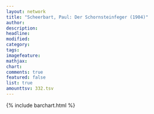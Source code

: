 ```yaml
---
layout: network
title: "Scheerbart, Paul: Der Schornsteinfeger (1904)"
author:
description:
headline:
modified:
category:
tags:
imagefeature: 
mathjax: 
chart: 
comments: true
featured: false
list: true
amounttsv: 332.tsv
---
```

{% include barchart.html %}
